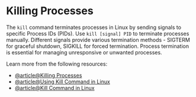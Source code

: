 # Killing Processes

The `kill` command terminates processes in Linux by sending signals to specific Process IDs (PIDs). Use `kill [signal] PID` to terminate processes manually. Different signals provide various termination methods - SIGTERM for graceful shutdown, SIGKILL for forced termination. Process termination is essential for managing unresponsive or unwanted processes.

Learn more from the following resources:

- [@article@Killing Processes](https://linuxjourney.com/lesson/killing-processes)
- [@article@Using Kill Command in Linux](https://linuxhandbook.com/kill-command/)
- [@article@Kill Command in Linux](https://linuxize.com/post/kill-command-in-linux/)